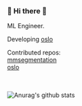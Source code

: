 ### <div align="left">  👋 Hi there 👋

  
  <div>
  ML Engineer.
  
  Developing [oslo](http://oslo.eleuther.ai/index.html)
  </div>  

Contributed repos: <br/>
   [mmsegmentation](https://github.com/open-mmlab/mmsegmentation) <br/>
   [oslo]([url](https://github.com/EleutherAI/oslo)) <br/>
<br/><br/>
    
![Anurag's github stats](https://github-readme-stats.vercel.app/api?username=jinwonkim93&show_icons=true&theme=material-palenight)</div>

<!--
**jinwonkim93/jinwonkim93** is a ✨ _special_ ✨ repository because its `README.md` (this file) appears on your GitHub profile.

Here are some ideas to get you started:

- 🔭 I’m currently working on ...
- 🌱 I’m currently learning ...
- 👯 I’m looking to collaborate on ...
- 🤔 I’m looking for help with ...
- 💬 Ask me about ...
- 📫 How to reach me: ...
- 😄 Pronouns: ...
- ⚡ Fun fact: ...
-->
